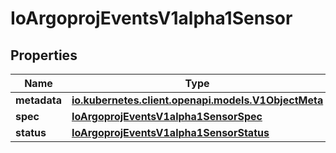 

# IoArgoprojEventsV1alpha1Sensor

## Properties

Name | Type | Description | Notes
------------ | ------------- | ------------- | -------------
**metadata** | [**io.kubernetes.client.openapi.models.V1ObjectMeta**](io.kubernetes.client.openapi.models.V1ObjectMeta.md) |  |  [optional]
**spec** | [**IoArgoprojEventsV1alpha1SensorSpec**](IoArgoprojEventsV1alpha1SensorSpec.md) |  |  [optional]
**status** | [**IoArgoprojEventsV1alpha1SensorStatus**](IoArgoprojEventsV1alpha1SensorStatus.md) |  |  [optional]



